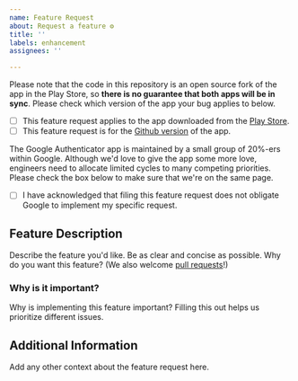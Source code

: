 ```yaml
---
name: Feature Request
about: Request a feature ⚙️
title: ''
labels: enhancement
assignees: ''

---
```


Please note that the code in this repository is an open source fork of the app in the Play Store, so **there is no guarantee that both apps will be in sync**. Please check which version of the app your bug applies to below.

- [ ] This feature request applies to the app downloaded from the [Play Store][playstore].
- [ ] This feature request is for the [Github version][opensource] of the app.

The Google Authenticator app is maintained by a small group of 20%-ers within Google. Although we'd love to give the app some more love, engineers need to allocate limited cycles to many competing priorities. Please check the box below to make sure that we're on the same page.

- [ ] I have acknowledged that filing this feature request does not obligate Google to implement my specific request.

## Feature Description

Describe the feature you'd like. Be as clear and concise as possible. Why do you want this feature? (We also welcome [pull requests][pr]!)

### Why is it important?

Why is implementing this feature important? Filling this out helps us prioritize different issues.

## Additional Information

Add any other context about the feature request here.

[playstore]: https://play.google.com/store/apps/details?id=com.google.android.apps.authenticator2
[opensource]: https://github.com/google/google-authenticator-android
[pr]: https://github.com/google/google-authenticator-android/blob/master/CONTRIBUTING.md
